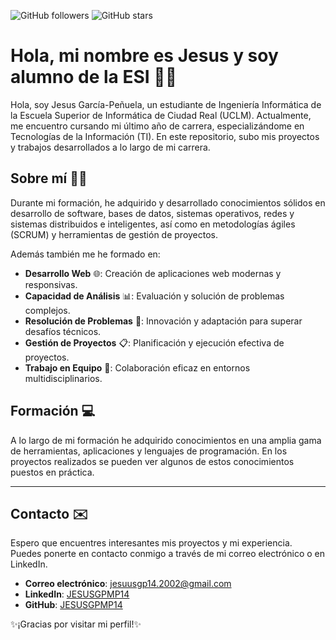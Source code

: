 ![GitHub followers](https://img.shields.io/github/followers/JESUSGPMP14?style=social)
![GitHub stars](https://img.shields.io/github/stars/JESUSGPMP14?style=social)

# Hola, mi nombre es Jesus y soy alumno de la ESI 👨‍💻

Hola, soy Jesus García-Peñuela, un estudiante de Ingeniería Informática de la Escuela Superior de Informática de Ciudad Real (UCLM). Actualmente, me encuentro cursando mi último año de carrera, especializándome en Tecnologías de la Información (TI). En este repositorio, subo mis proyectos y trabajos desarrollados a lo largo de mi carrera.


## Sobre mí 🙋‍♂️

Durante mi formación, he adquirido y desarrollado conocimientos sólidos en desarrollo de software, bases de datos, sistemas operativos, redes y sistemas distribuidos e inteligentes, así como en metodologías ágiles (SCRUM) y herramientas de gestión de proyectos.

Además también me he formado en:

- **Desarrollo Web** 🌐: Creación de aplicaciones web modernas y responsivas.
- **Capacidad de Análisis** 📊: Evaluación y solución de problemas complejos.
- **Resolución de Problemas** 🚀: Innovación y adaptación para superar desafíos técnicos.
- **Gestión de Proyectos** 📋: Planificación y ejecución efectiva de proyectos.
- **Trabajo en Equipo** 🤝: Colaboración eficaz en entornos multidisciplinarios.


## Formación 💻

A lo largo de mi formación he adquirido conocimientos en una amplia gama de herramientas, aplicaciones y lenguajes de programación. En los proyectos realizados se pueden ver algunos de estos conocimientos puestos en práctica.

---

## Contacto ✉️

Espero que encuentres interesantes mis proyectos y mi experiencia. Puedes ponerte en contacto conmigo a través de mi correo electrónico o en LinkedIn.

- **Correo electrónico**: [jesuusgp14.2002@gmail.com](mailto:jesuusgp14.2002@gmail.com)
- **LinkedIn**: [JESUSGPMP14](linkedin.com/in/jesusgpmp14)
- **GitHub**: [JESUSGPMP14](https://github.com/JESUSGPMP14)

✨¡Gracias por visitar mi perfil!✨

